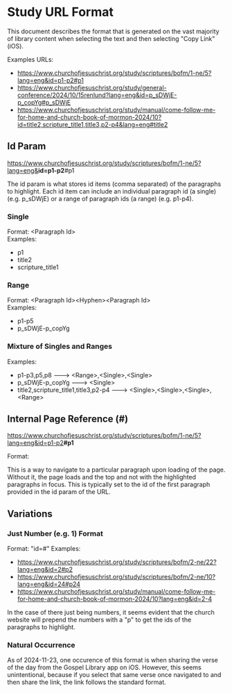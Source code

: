 # Study URL Format

This document describes the format that is generated on the vast majority of library content when selecting the text and then selecting "Copy Link" (iOS).

Examples URLs: 
- https://www.churchofjesuschrist.org/study/scriptures/bofm/1-ne/5?lang=eng&id=p1-p2#p1
- https://www.churchofjesuschrist.org/study/general-conference/2024/10/15renlund?lang=eng&id=p_sDWjE-p_copYg#p_sDWjE
- https://www.churchofjesuschrist.org/study/manual/come-follow-me-for-home-and-church-book-of-mormon-2024/10?id=title2,scripture_title1,title3,p2-p4&lang=eng#title2 

## Id Param

https://www.churchofjesuschrist.org/study/scriptures/bofm/1-ne/5?lang=eng&<strong>id=p1-p2</strong>#p1

The id param is what stores id items (comma separated) of the paragraphs to highlight. Each id item can include an individual paragraph id (a single) (e.g. p_sDWjE) or a range of paragraph ids (a range) (e.g. p1-p4).

### Single

Format: \<Paragraph Id>\
Examples:
- p1
- title2
- scripture_title1

### Range

Format: \<Paragraph Id>\<Hyphen>\<Paragraph Id>\
Examples:
- p1-p5
- p_sDWjE-p_copYg

### Mixture of Singles and Ranges

Examples:
- p1-p3,p5,p8                              --->      \<Range>,\<Single>,\<Single>
- p_sDWjE-p_copYg                          --->      \<Single>
- title2,scripture_title1,title3,p2-p4     --->      \<Single>,\<Single>,\<Single>,\<Range>

## Internal Page Reference (#)

https://www.churchofjesuschrist.org/study/scriptures/bofm/1-ne/5?lang=eng&id=p1-p2<strong>#p1</strong>

Format: <hashtag><paragraph id>

This is a way to navigate to a particular paragraph upon loading of the page. Without it, the page loads and the top and not with the highlighted paragraphs in focus. This is typically set to the id of the first paragraph provided in the id param of the URL.  

## Variations
### Just Number (e.g. 1) Format

Format: "id=<number>#<paragraph id>"
Examples: 
- https://www.churchofjesuschrist.org/study/scriptures/bofm/2-ne/22?lang=eng&id=2#p2
- https://www.churchofjesuschrist.org/study/scriptures/bofm/2-ne/10?lang=eng&id=24#p24
- https://www.churchofjesuschrist.org/study/manual/come-follow-me-for-home-and-church-book-of-mormon-2024/10?lang=eng&id=2-4

In the case of there just being numbers, it seems evident that the church website will prepend the numbers with a "p" to get the ids of the paragraphs to highlight.

### Natural Occurrence

As of 2024-11-23, one occurence of this format is when sharing the verse of the day from the Gospel Library app on iOS. However, this seems unintentional, because if you select that same verse once navigated to and then share the link, the link follows the standard format.